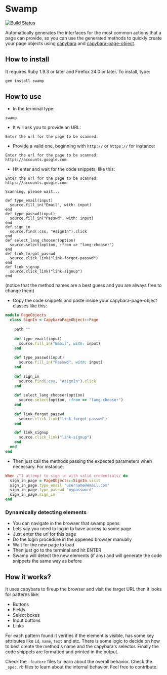 # Swamp

[![Build Status](https://travis-ci.org/Juraci/swamp.png?branch=master)](https://travis-ci.org/Juraci/swamp)

Automatically generates the interfaces for the most common actions that a page can provide, 
so you can use the generated methods to quickly create your page objects using [capybara](https://github.com/jnicklas/capybara) and [capybara-page-object](https://github.com/andyw8/capybara-page-object).

## How to install

It requires Ruby 1.9.3 or later and Firefox 24.0 or later. To install, type:

```bash
gem install swamp
```

## How to use

* In the terminal type: 

```shell
swamp
```
* It will ask you to provide an URL:

```shell
Enter the url for the page to be scanned:
```

* Provide a valid one, beginning with `http://` or `https://` for instance:

```shell
Enter the url for the page to be scanned:
https://accounts.google.com
```

* Hit enter and wait for the code snippets, like this: 

```shell
Enter the url for the page to be scanned:
https://accounts.google.com

Scanning, please wait...

def type_email(input)
  source.fill_in("Email", with: input)
end
def type_passwd(input)
  source.fill_in("Passwd", with: input)
end
def sign_in
  source.find(:css, "#signIn").click
end
def select_lang_chooser(option)
  source.select(option, :from => "lang-chooser")
end
def link_forgot_passwd
  source.click_link("link-forgot-passwd")
end
def link_signup
  source.click_link("link-signup")
end
```
(notice that the method names are a best guess and you are always free to change them)

* Copy the code snippets and paste inside your capybara-page-object classes like this:

```ruby
module PageObjects
  class SignIn < CapybaraPageObject::Page
  
    path ""
  
    def type_email(input)
      source.fill_in("Email", with: input)
    end
  
    def type_passwd(input)
      source.fill_in("Passwd", with: input)
    end
  
    def sign_in
      source.find(:css, "#signIn").click
    end
  
    def select_lang_chooser(option)
      source.select(option, :from => "lang-chooser")
    end
  
    def link_forgot_passwd
      source.click_link("link-forgot-passwd")
    end

    def link_signup
      source.click_link("link-signup")
    end
  end
end
```

* Then just call the methods passing the expected parameters when necessary. For instance:

```ruby
When /^I attempt to sign in with valid credentials/ do
  sign_in_page = PageObjects::SignIn.visit
  sign_in_page.type_email "username@email.com"
  sign_in_page.type_passwd "mypassword"
  sign_in_page.sign_in
end
```

### Dynamically detecting elements

* You can navigate in the browser that swamp opens 
* Lets say you need to log in to have access to some page 
* Just enter the url for this page
* Do the login procedure in the oppened browser manually
* Wait for the new page to load
* Then just go to the terminal and hit ENTER
* Swamp will detect the new elements (if any) and will generate the code snippets the same way as before

## How it works?

It uses capybara to fireup the browser and visit the target URL then it looks for patterns like:

* Buttons
* Fields
* Select boxes
* Input buttons
* Links

For each pattern found it verifies if the element is visible, has some key attributes like `id`, `name`, `text` and etc. 
There is some logic to decide on how to best create the method's name and the capybara's selector. 
Finally the code snippets are formatted and printed in the output.

Check the `.feature` files to learn about the overall behavior.
Check the `_spec.rb` files to learn about the internal behavior. Feel free to contribute.
